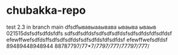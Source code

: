 # chubakka-repo
test 2.3 in branch main dfsdfывавыааывава
 ываыва ываыв
021515dsfsdfsdfdsfdfs
sdfsdfsdfdsfsdfsdfsdfdsfsdfsdfdsfdfsdfdsf
efewffwefsdfdsffsdfsdfsdfdsfsdfsdfdsfdfsdfdsf
efewffwefsdfdsf
89489448948944
88787797/77*7/*7797/77*7/*77797/77*7/
